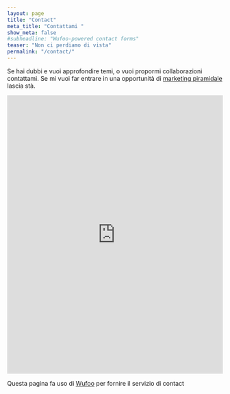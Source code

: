 ```yaml
---
layout: page
title: "Contact"
meta_title: "Contattami "
show_meta: false
#subheadline: "Wufoo-powered contact forms"
teaser: "Non ci perdiamo di vista"
permalink: "/contact/"
---
```


Se hai dubbi e vuoi approfondire temi, o vuoi propormi collaborazioni contattami.
Se mi vuoi far entrare in una opportunità di [marketing piramidale][1] lascia stà.

<div class="panel">
<iframe width="100%" height="650" frameborder="0" scrolling="no" src="https://nicolarossi.wufoo.com/forms/z13pfanp0j7hr7x/"></iframe>
</div>

Questa pagina fa uso di [Wufoo][1] per fornire il servizio di contact

 [1]: http://www.butac.it/il-marketing-piramidale/
 [2]: http://www.wufoo.com/
